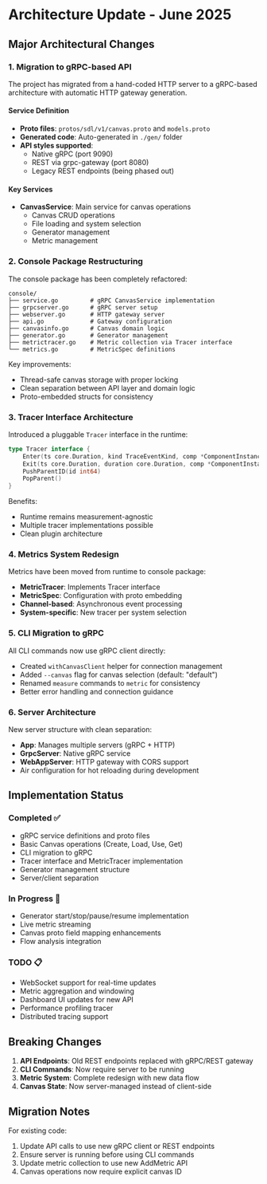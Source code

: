 # Architecture Update - June 2025

## Major Architectural Changes

### 1. Migration to gRPC-based API

The project has migrated from a hand-coded HTTP server to a gRPC-based architecture with automatic HTTP gateway generation.

#### Service Definition
- **Proto files**: `protos/sdl/v1/canvas.proto` and `models.proto`
- **Generated code**: Auto-generated in `./gen/` folder
- **API styles supported**:
  - Native gRPC (port 9090)
  - REST via grpc-gateway (port 8080)
  - Legacy REST endpoints (being phased out)

#### Key Services
- **CanvasService**: Main service for canvas operations
  - Canvas CRUD operations
  - File loading and system selection
  - Generator management
  - Metric management

### 2. Console Package Restructuring

The console package has been completely refactored:

```
console/
├── service.go         # gRPC CanvasService implementation
├── grpcserver.go      # gRPC server setup
├── webserver.go       # HTTP gateway server
├── api.go             # Gateway configuration
├── canvasinfo.go      # Canvas domain logic
├── generator.go       # Generator management
├── metrictracer.go    # Metric collection via Tracer interface
└── metrics.go         # MetricSpec definitions
```

Key improvements:
- Thread-safe canvas storage with proper locking
- Clean separation between API layer and domain logic
- Proto-embedded structs for consistency

### 3. Tracer Interface Architecture

Introduced a pluggable `Tracer` interface in the runtime:

```go
type Tracer interface {
    Enter(ts core.Duration, kind TraceEventKind, comp *ComponentInstance, method *MethodDecl, args ...string) int64
    Exit(ts core.Duration, duration core.Duration, comp *ComponentInstance, method *MethodDecl, retVal Value, err error)
    PushParentID(id int64)
    PopParent()
}
```

Benefits:
- Runtime remains measurement-agnostic
- Multiple tracer implementations possible
- Clean plugin architecture

### 4. Metrics System Redesign

Metrics have been moved from runtime to console package:
- **MetricTracer**: Implements Tracer interface
- **MetricSpec**: Configuration with proto embedding
- **Channel-based**: Asynchronous event processing
- **System-specific**: New tracer per system selection

### 5. CLI Migration to gRPC

All CLI commands now use gRPC client directly:
- Created `withCanvasClient` helper for connection management
- Added `--canvas` flag for canvas selection (default: "default")
- Renamed `measure` commands to `metric` for consistency
- Better error handling and connection guidance

### 6. Server Architecture

New server structure with clean separation:
- **App**: Manages multiple servers (gRPC + HTTP)
- **GrpcServer**: Native gRPC service
- **WebAppServer**: HTTP gateway with CORS support
- Air configuration for hot reloading during development

## Implementation Status

### Completed ✅
- gRPC service definitions and proto files
- Basic Canvas operations (Create, Load, Use, Get)
- CLI migration to gRPC
- Tracer interface and MetricTracer implementation
- Generator management structure
- Server/client separation

### In Progress 🔄
- Generator start/stop/pause/resume implementation
- Live metric streaming
- Canvas proto field mapping enhancements
- Flow analysis integration

### TODO 📋
- WebSocket support for real-time updates
- Metric aggregation and windowing
- Dashboard UI updates for new API
- Performance profiling tracer
- Distributed tracing support

## Breaking Changes

1. **API Endpoints**: Old REST endpoints replaced with gRPC/REST gateway
2. **CLI Commands**: Now require server to be running
3. **Metric System**: Complete redesign with new data flow
4. **Canvas State**: Now server-managed instead of client-side

## Migration Notes

For existing code:
1. Update API calls to use new gRPC client or REST endpoints
2. Ensure server is running before using CLI commands
3. Update metric collection to use new AddMetric API
4. Canvas operations now require explicit canvas ID